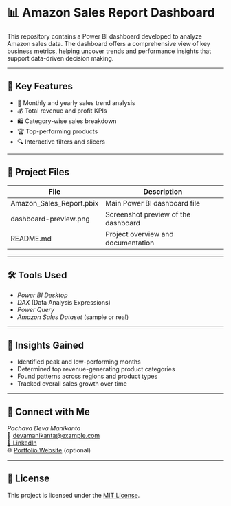 # 📊 Amazon Sales Report Dashboard

This repository contains a Power BI dashboard developed to analyze Amazon sales data. The dashboard offers a comprehensive view of key business metrics, helping uncover trends and performance insights that support data-driven decision making.


---

## 📌 Key Features

- 📅 Monthly and yearly sales trend analysis
- 💰 Total revenue and profit KPIs
- 🛍 Category-wise sales breakdown
- 🏆 Top-performing products
- 🔍 Interactive filters and slicers
  
---

## 📁 Project Files

| File | Description |
|------|-------------|
| Amazon_Sales_Report.pbix | Main Power BI dashboard file |
| dashboard-preview.png | Screenshot preview of the dashboard |
| README.md | Project overview and documentation |

---

## 🛠 Tools Used

- *Power BI Desktop*
- *DAX* (Data Analysis Expressions)
- *Power Query*
- *Amazon Sales Dataset* (sample or real)

---

## 🧠 Insights Gained

- Identified peak and low-performing months
- Determined top revenue-generating product categories
- Found patterns across regions and product types
- Tracked overall sales growth over time

---

## 🤝 Connect with Me

*Pachava Deva Manikanta*  
📧 devamanikanta@example.com  
[🔗 LinkedIn](https://www.linkedin.com/in/deva-manikanta-3670ba343)  
🌐 [Portfolio Website](https://your-portfolio-link.com) (optional)

---

## 📄 License

This project is licensed under the [MIT License](LICENSE).
